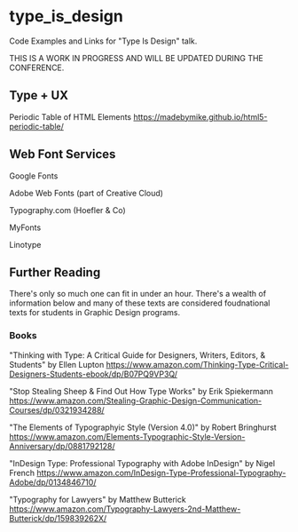 # type_is_design
Code Examples and Links for "Type Is Design" talk.

THIS IS A WORK IN PROGRESS AND WILL BE UPDATED DURING THE CONFERENCE.

## Type + UX

Periodic Table of HTML Elements
https://madebymike.github.io/html5-periodic-table/

## Web Font Services

Google Fonts

Adobe Web Fonts (part of Creative Cloud)

Typography.com (Hoefler & Co)

MyFonts

Linotype

## Further Reading
There's only so much one can fit in under an hour. There's a wealth of information below and many of these texts are considered foudnational texts for students in Graphic Design programs.
### Books

"Thinking with Type: A Critical Guide for Designers, Writers, Editors, & Students" by Ellen Lupton
https://www.amazon.com/Thinking-Type-Critical-Designers-Students-ebook/dp/B07PQ9VP3Q/

"Stop Stealing Sheep & Find Out How Type Works" by Erik Spiekermann
https://www.amazon.com/Stealing-Graphic-Design-Communication-Courses/dp/0321934288/

"The Elements of Typographyic Style (Version 4.0)" by Robert Bringhurst
https://www.amazon.com/Elements-Typographic-Style-Version-Anniversary/dp/0881792128/

"InDesign Type: Professional Typography with Adobe InDesign" by Nigel French
https://www.amazon.com/InDesign-Type-Professional-Typography-Adobe/dp/0134846710/

"Typography for Lawyers" by Matthew Butterick
https://www.amazon.com/Typography-Lawyers-2nd-Matthew-Butterick/dp/159839262X/


